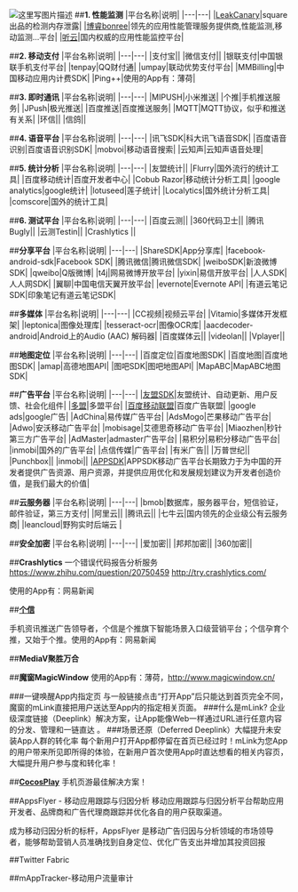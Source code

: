 ![这里写图片描述](http://img.blog.csdn.net/20161023155813600)
##**1. 性能监测**
|平台名称|说明|
|---|---|
|[LeakCanary](https://github.com/square/leakcanary)|square出品的检测内存泄露|
|[博睿bonree](http://www.bonree.com/)|领先的应用性能管理服务提供商,性能监测,移动监测...平台|
|[听云](http://www.tingyun.com/)|国内权威的应用性能监控平台|


##**2. 移动支付**
|平台名称|说明|
|---|---|
|支付宝||
|微信支付||
|银联支付|中国银联手机支付平台|
|tenpay|QQ财付通|
|umpay|联动优势支付平台|
|MMBilling|中国移动应用内计费SDK|
|Ping++|使用的App有：薄荷|

##**3. 即时通讯**
|平台名称|说明|
|---|---|
|MIPUSH|小米推送|
|个推|手机推送服务|
|JPush|极光推送|
|百度推送|百度推送服务|
|MQTT|MQTT协议，似乎和推送有关系|
|环信||
|信鸽||

##**4. 语音平台**
|平台名称|说明|
|---|---|
|讯飞SDK|科大讯飞语音SDK|
|百度语音识别|百度语音识别SDK|
|mobvoi|移动语音搜索|
|云知声|云知声语音处理|

##**5. 统计分析**
|平台名称|说明|
|---|---|
|友盟统计||
|Flurry|国外流行的统计工具|
|百度移动统计|百度开发者中心|
|Cobub Razor|移动统计分析工具|
|google analytics|google统计|
|lotuseed|莲子统计|
|Localytics|国外统计分析工具|
|comscore|国外的统计工具|

##**6. 测试平台**
|平台名称|说明|
|---|---|
|百度云测||
|360代码卫士||
|腾讯Bugly||
|云测Testin||
|Crashlytics ||

##**分享平台**
|平台名称|说明|
|---|---|
|ShareSDK|App分享库|
|facebook-android-sdk|Facebook SDK|
|腾讯微信|腾讯微信SDK|
|weiboSDK|新浪微博SDK|
|qweibo|Q版微博|
|t4j|网易微博开放平台|
|yixin|易信开放平台|
|人人SDK|人人网SDK|
|翼聊|中国电信天翼开放平台|
|evernote|Evernote API|
|有道云笔记SDK|印象笔记有道云笔记SDK|

##**多媒体**
|平台名称|说明|
|---|---|
|CC视频|视频云平台|
|Vitamio|多媒体开发框架|
|leptonica|图像处理库|
|tesseract-ocr|图像OCR库|
|aacdecoder-android|Android上的Audio (AAC) 解码器|
|百度媒体云||
|videolan||
|Vplayer||

##**地图定位**
|平台名称|说明|
|---|---|
|百度定位|百度地图SDK|
|百度地图|百度地图SDK|
|amap|高德地图API|
|图吧SDK|图吧地图API|
|MapABC|MapABC地图SDK|

##**广告平台**
|平台名称|说明|
|---|---|
|[友盟SDK](https://www.umeng.com/)|友盟统计、自动更新、用户反馈、社会化组件|
|[多盟](http://www.domob.cn/)|多盟平台|
|[百度移动联盟](http://wangmeng.baidu.com/)|百度广告联盟|
|google ads|google广告|
|AdChina|易传媒广告平台|
|AdsMogo|芒果移动广告平台|
|Adwo|安沃移动广告平台|
|mobisage|艾德思奇移动广告平台|
|Miaozhen|秒针第三方广告平台|
|AdMaster|admaster广告平台|
|易积分|易积分移动广告平台|
|inmobi|国外的广告平台|
|点信传媒|广告平台|
|有米广告||
|万普世纪||
|Punchbox||
|inmobi||
|[APPSDK](http://www.appsdk.com.cn/admin/dev_index.html)|APPSDK移动广告平台长期致力于为中国的开发者提供广告资源、用户资源，并提供应用优化和发展规划建议为开发者创造价值，是我们最大的价值|

##**云服务器**
|平台名称|说明|
|---|---|
|bmob|数据库，服务器平台，短信验证，邮件验证，第三方支付|
|阿里云||
|腾讯云||
|七牛云|国内领先的企业级公有云服务商|
|leancloud|野狗实时后端云 |

##**安全加密**
|平台名称|说明|
|---|---|
|爱加密||
|邦邦加密||
|360加密||

##**Crashlytics** 
一个错误代码报告分析服务
https://www.zhihu.com/question/20750459
http://try.crashlytics.com/

使用的App有：网易新闻

##[**个信**](http://www.igexin.com/index.html)

手机资讯推送广告领导者，个信是个推旗下智能场景入口级营销平台；个信孕育个推，又始于个推。使用的App有：网易新闻

##**MediaV聚胜万合**

##**魔窗MagicWindow**
使用的App有：薄荷，http://www.magicwindow.cn/

###一键唤醒App内指定页
与一般链接点击“打开App”后只能达到首页完全不同，魔窗的mLink直接把用户送达至App内的指定相关页面。
###什么是mLink?
企业级深度链接（Deeplink）解决方案，让App能像Web一样通过URL进行任意内容的分发、管理和一链直达 。
###场景还原（Deferred Deeplink）大幅提升未安装App人群的转化率
每个新用户打开App都停留在首页已经过时！mLink为您App的用户带来所见即所得的体验，在新用户首次使用App时直达想看的相关内容页，大幅提升用户参与度和转化率！

##[**CocosPlay**](http://play.cocos.com/)
手机页游最佳解决方案！

##AppsFlyer - 移动应用跟踪与归因分析
移动应用跟踪与归因分析平台帮助应用开发者、品牌商和广告代理商跟踪并优化各自的用户获取渠道。

成为移动归因分析的标杆，AppsFlyer 是移动广告归因与分析领域的市场领导者，能够帮助营销人员准确找到自身定位、优化广告支出并增加其投资回报

##Twitter Fabric

##mAppTracker-移动用户流量审计
